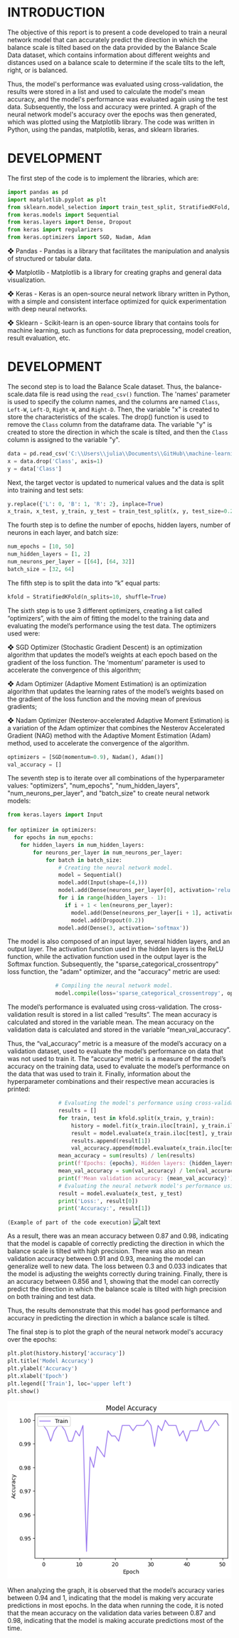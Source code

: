 # INTRODUCTION

The objective of this report is to present a code developed to train a neural network model that can accurately predict the direction in which the balance scale is tilted based on the data provided by the Balance Scale Data dataset, which contains information about different weights and distances used on a balance scale to determine if the scale tilts to the left, right, or is balanced.

Thus, the model's performance was evaluated using cross-validation, the results were stored in a list and used to calculate the model's mean accuracy, and the model's performance was evaluated again using the test data. Subsequently, the loss and accuracy were printed. A graph of the neural network model's accuracy over the epochs was then generated, which was plotted using the Matplotlib library. The code was written in Python, using the pandas, matplotlib, keras, and sklearn libraries.

# DEVELOPMENT

The first step of the code is to implement the libraries, which are:

```python
import pandas as pd
import matplotlib.pyplot as plt
from sklearn.model_selection import train_test_split, StratifiedKFold, cross_val_score
from keras.models import Sequential
from keras.layers import Dense, Dropout
from keras import regularizers
from keras.optimizers import SGD, Nadam, Adam
```

❖ Pandas - Pandas is a library that facilitates the manipulation and analysis of structured or tabular data.

❖ Matplotlib - Matplotlib is a library for creating graphs and general data visualization.

❖ Keras - Keras is an open-source neural network library written in Python, with a simple and consistent interface optimized for quick experimentation with deep neural networks.

❖ Sklearn - Scikit-learn is an open-source library that contains tools for machine learning, such as functions for data preprocessing, model creation, result evaluation, etc.

# DEVELOPMENT

The second step is to load the Balance Scale dataset. Thus, the balance-scale.data file is read using the ```read_csv()``` function. The 'names' parameter is used to specify the column names, and the columns are named ```Class```, ```Left-W```, ```Left-D```, ```Right-W```, and ```Right-D```. Then, the variable "x" is created to store the characteristics of the scales. The drop() function is used to remove the ```Class``` column from the dataframe data. The variable "y" is created to store the direction in which the scale is tilted, and then the ```Class``` column is assigned to the variable "y".

```python
data = pd.read_csv('C:\\Users\\julia\\Documents\\GitHub\\machine-learning-uergs\\Neural Networks - Balance Scale\\balance_scale\\balance-scale.data', names=['Class', 'Left-W', 'Left-D', 'Right-W', 'Right-D'])
x = data.drop('Class', axis=1)
y = data['Class']
```

Next, the target vector is updated to numerical values and the data is split into training and test sets:

```python
y.replace({'L': 0, 'B': 1, 'R': 2}, inplace=True)
x_train, x_test, y_train, y_test = train_test_split(x, y, test_size=0.2, random_state=42)
```

The fourth step is to define the number of epochs, hidden layers, number of neurons in each layer, and batch size:

```python
num_epochs = [10, 50]
num_hidden_layers = [1, 2]
num_neurons_per_layer = [[64], [64, 32]]
batch_size = [32, 64]
```

The fifth step is to split the data into “k” equal parts:
```python
kfold = StratifiedKFold(n_splits=10, shuffle=True)
```

The sixth step is to use 3 different optimizers, creating a list called “optimizers”, with the aim of fitting the model to the training data and evaluating the model’s performance using the test data. The optimizers used were:

❖ SGD Optimizer (Stochastic Gradient Descent) is an optimization algorithm that updates the model’s weights at each epoch based on the gradient of the loss function. The ‘momentum’ parameter is used to accelerate the convergence of this algorithm;

❖ Adam Optimizer (Adaptive Moment Estimation) is an optimization algorithm that updates the learning rates of the model’s weights based on the gradient of the loss function and the moving mean of previous gradients;

❖ Nadam Optimizer (Nesterov-accelerated Adaptive Moment Estimation) is a variation of the Adam optimizer that combines the Nesterov Accelerated Gradient (NAG) method with the Adaptive Moment Estimation (Adam) method, used to accelerate the convergence of the algorithm.

```python
optimizers = [SGD(momentum=0.9), Nadam(), Adam()]
val_accuracy = []
```

The seventh step is to iterate over all combinations of the hyperparameter values: "optimizers", "num_epochs", "num_hidden_layers", "num_neurons_per_layer", and "batch_size" to create neural network models:

```python
from keras.layers import Input

for optimizer in optimizers:
  for epochs in num_epochs:
    for hidden_layers in num_hidden_layers:
        for neurons_per_layer in num_neurons_per_layer:
            for batch in batch_size:
                # Creating the neural network model.
                model = Sequential()
                model.add(Input(shape=(4,)))
                model.add(Dense(neurons_per_layer[0], activation='relu'))
                for i in range(hidden_layers - 1):
                  if i + 1 < len(neurons_per_layer):
                    model.add(Dense(neurons_per_layer[i + 1], activation='relu'))
                    model.add(Dropout(0.2))
                model.add(Dense(3, activation='softmax'))
 ```

The model is also composed of an input layer, several hidden layers, and an output layer. The activation function used in the hidden layers is the ReLU function, while the activation function used in the output layer is the Softmax function. Subsequently, the "sparse_categorical_crossentropy" loss function, the "adam" optimizer, and the "accuracy" metric are used:

 ```python
                # Compiling the neural network model.
                model.compile(loss='sparse_categorical_crossentropy', optimizer='adam', metrics=['accuracy'])
```

The model’s performance is evaluated using cross-validation. The cross-validation result is stored in a list called “results”. The mean accuracy is calculated and stored in the variable mean. The mean accuracy on the validation data is calculated and stored in the variable “mean_val_accuracy”.

Thus, the “val_accuracy” metric is a measure of the model’s accuracy on a validation dataset, used to evaluate the model’s performance on data that was not used to train it. The “accuracy” metric is a measure of the model’s accuracy on the training data, used to evaluate the model’s performance on the data that was used to train it. Finally, information about the hyperparameter combinations and their respective mean accuracies is printed:

```python
                # Evaluating the model's performance using cross-validation.
                results = []
                for train, test in kfold.split(x_train, y_train):
                    history = model.fit(x_train.iloc[train], y_train.iloc[train], epochs=epochs, batch_size=batch, verbose=0)
                    result = model.evaluate(x_train.iloc[test], y_train.iloc[test])
                    results.append(result[1])
                    val_accuracy.append(model.evaluate(x_train.iloc[test], y_train.iloc[test])[1])
                mean_accuracy = sum(results) / len(results)
                print(f'Epochs: {epochs}, Hidden layers: {hidden_layers}, Neurons per layer: {neurons_per_layer}, Batch size: {batch}, Mean accuracy: {mean_accuracy}')
                mean_val_accuracy = sum(val_accuracy) / len(val_accuracy)
                print(f'Mean validation accuracy: {mean_val_accuracy}')
                # Evaluating the neural network model's performance using the test data.
                result = model.evaluate(x_test, y_test)
                print('Loss:', result[0])
                print('Accuracy:', result[1])
```
```(Example of part of the code execution)```
![alt text](image-1.png)

As a result, there was an mean accuracy between 0.87 and 0.98, indicating that the model is capable of correctly predicting the direction in which the balance scale is tilted with high precision. There was also an mean validation accuracy between 0.91 and 0.93, meaning the model can generalize well to new data. The loss between 0.3 and 0.033 indicates that the model is adjusting the weights correctly during training. Finally, there is an accuracy between 0.856 and 1, showing that the model can correctly predict the direction in which the balance scale is tilted with high precision on both training and test data.

Thus, the results demonstrate that this model has good performance and accuracy in predicting the direction in which a balance scale is tilted.

The final step is to plot the graph of the neural network model's accuracy over the epochs:

```python
plt.plot(history.history['accuracy'])
plt.title('Model Accuracy')
plt.ylabel('Accuracy')
plt.xlabel('Epoch')
plt.legend(['Train'], loc='upper left')
plt.show()
```
![alt text](image-2.png)

When analyzing the graph, it is observed that the model’s accuracy varies between 0.94 and 1, indicating that the model is making very accurate predictions in most epochs. In the data when running the code, it is noted that the mean accuracy on the validation data varies between 0.87 and 0.98, indicating that the model is making accurate predictions most of the time.